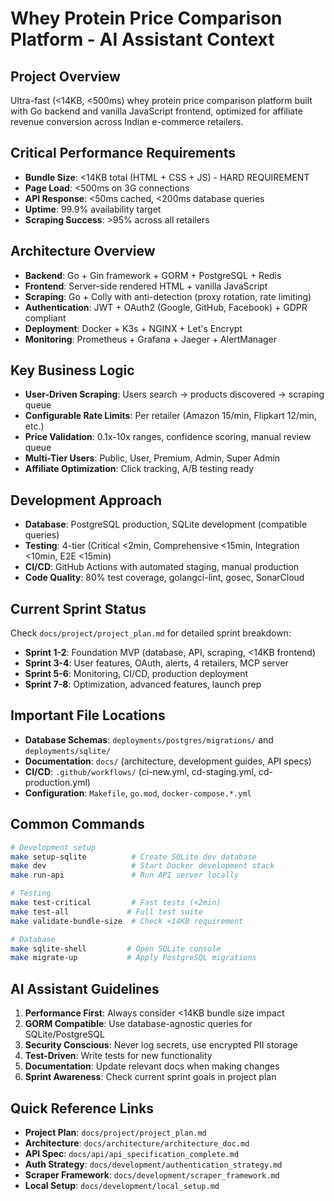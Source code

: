 # Whey Protein Price Comparison Platform - AI Assistant Context

## Project Overview
Ultra-fast (<14KB, <500ms) whey protein price comparison platform built with Go backend and vanilla JavaScript frontend, optimized for affiliate revenue conversion across Indian e-commerce retailers.

## Critical Performance Requirements
- **Bundle Size**: <14KB total (HTML + CSS + JS) - HARD REQUIREMENT
- **Page Load**: <500ms on 3G connections
- **API Response**: <50ms cached, <200ms database queries
- **Uptime**: 99.9% availability target
- **Scraping Success**: >95% across all retailers

## Architecture Overview
- **Backend**: Go + Gin framework + GORM + PostgreSQL + Redis
- **Frontend**: Server-side rendered HTML + vanilla JavaScript
- **Scraping**: Go + Colly with anti-detection (proxy rotation, rate limiting)
- **Authentication**: JWT + OAuth2 (Google, GitHub, Facebook) + GDPR compliant
- **Deployment**: Docker + K3s + NGINX + Let's Encrypt
- **Monitoring**: Prometheus + Grafana + Jaeger + AlertManager

## Key Business Logic
- **User-Driven Scraping**: Users search → products discovered → scraping queue
- **Configurable Rate Limits**: Per retailer (Amazon 15/min, Flipkart 12/min, etc.)
- **Price Validation**: 0.1x-10x ranges, confidence scoring, manual review queue
- **Multi-Tier Users**: Public, User, Premium, Admin, Super Admin
- **Affiliate Optimization**: Click tracking, A/B testing ready

## Development Approach
- **Database**: PostgreSQL production, SQLite development (compatible queries)
- **Testing**: 4-tier (Critical <2min, Comprehensive <15min, Integration <10min, E2E <15min)
- **CI/CD**: GitHub Actions with automated staging, manual production
- **Code Quality**: 80% test coverage, golangci-lint, gosec, SonarCloud

## Current Sprint Status
Check `docs/project/project_plan.md` for detailed sprint breakdown:
- **Sprint 1-2**: Foundation MVP (database, API, scraping, <14KB frontend)
- **Sprint 3-4**: User features, OAuth, alerts, 4 retailers, MCP server
- **Sprint 5-6**: Monitoring, CI/CD, production deployment
- **Sprint 7-8**: Optimization, advanced features, launch prep

## Important File Locations
- **Database Schemas**: `deployments/postgres/migrations/` and `deployments/sqlite/`
- **Documentation**: `docs/` (architecture, development guides, API specs)
- **CI/CD**: `.github/workflows/` (ci-new.yml, cd-staging.yml, cd-production.yml)
- **Configuration**: `Makefile`, `go.mod`, `docker-compose.*.yml`

## Common Commands
```bash
# Development setup
make setup-sqlite          # Create SQLite dev database
make dev                   # Start Docker development stack
make run-api               # Run API server locally

# Testing
make test-critical         # Fast tests (<2min)
make test-all             # Full test suite
make validate-bundle-size  # Check <14KB requirement

# Database
make sqlite-shell         # Open SQLite console
make migrate-up           # Apply PostgreSQL migrations
```

## AI Assistant Guidelines
1. **Performance First**: Always consider <14KB bundle size impact
2. **GORM Compatible**: Use database-agnostic queries for SQLite/PostgreSQL
3. **Security Conscious**: Never log secrets, use encrypted PII storage
4. **Test-Driven**: Write tests for new functionality
5. **Documentation**: Update relevant docs when making changes
6. **Sprint Awareness**: Check current sprint goals in project plan

## Quick Reference Links
- **Project Plan**: `docs/project/project_plan.md`
- **Architecture**: `docs/architecture/architecture_doc.md`
- **API Spec**: `docs/api/api_specification_complete.md`
- **Auth Strategy**: `docs/development/authentication_strategy.md`
- **Scraper Framework**: `docs/development/scraper_framework.md`
- **Local Setup**: `docs/development/local_setup.md`